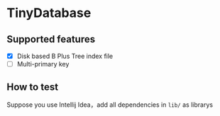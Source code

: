 # TinyDatabase


## Supported features
- [x] Disk based B Plus Tree index file
- [ ] Multi-primary key
## How to test

Suppose you use Intellij Idea，add all dependencies in `lib/` as librarys
